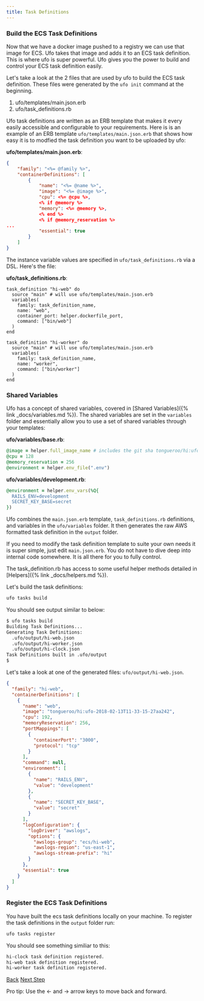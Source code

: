 ```yaml
---
title: Task Definitions
---
```


### Build the ECS Task Definitions

Now that we have a docker image pushed to a registry we can use that image for ECS.  Ufo takes that image and adds it to an ECS task definition.  This is where ufo is super powerful.  Ufo gives you the power to build and control your ECS task definition easily.

Let's take a look at the 2 files that are used by ufo to build the ECS task definition.  These files were generated by the `ufo init` command at the beginning.

1. ufo/templates/main.json.erb
2. ufo/task_definitions.rb

Ufo task definitions are written as an ERB template that makes it every easily accessible and configurable to your requirements.  Here is is an example of an ERB template `ufo/templates/main.json.erb` that shows how easy it is to modfied the task definition you want to be uploaded by ufo:

**ufo/templates/main.json.erb**:

```json
{
    "family": "<%= @family %>",
    "containerDefinitions": [
        {
            "name": "<%= @name %>",
            "image": "<%= @image %>",
            "cpu": <%= @cpu %>,
            <% if @memory %>
            "memory": <%= @memory %>,
            <% end %>
            <% if @memory_reservation %>
...
            "essential": true
        }
    ]
}
```

The instance variable values are specified in `ufo/task_definitions.rb` via a DSL.  Here's the file:

**ufo/task_definitions.rb**:

```
task_definition "hi-web" do
  source "main" # will use ufo/templates/main.json.erb
  variables(
    family: task_definition_name,
    name: "web",
    container_port: helper.dockerfile_port,
    command: ["bin/web"]
  )
end

task_definition "hi-worker" do
  source "main" # will use ufo/templates/main.json.erb
  variables(
    family: task_definition_name,
    name: "worker",
    command: ["bin/worker"]
  )
end
```

### Shared Variables

Ufo has a concept of shared variables, covered in [Shared Variables]({% link _docs/variables.md %}). The shared variables are set in the `variables` folder and essentially allow you to use a set of shared variables through your templates:

**ufo/variables/base.rb**:

```ruby
@image = helper.full_image_name # includes the git sha tongueroo/hi:ufo-[sha].
@cpu = 128
@memory_reservation = 256
@environment = helper.env_file(".env")
```

**ufo/variables/development.rb**:

```ruby
@environment = helper.env_vars(%Q{
  RAILS_ENV=development
  SECRET_KEY_BASE=secret
})
```

Ufo combines the `main.json.erb` template, `task_definitions.rb` definitions, and variables in the `ufo/variables` folder.  It then generates the raw AWS formatted task definition in the `output` folder.

If you need to modify the task definition template to suite your own needs it is super simple, just edit `main.json.erb`.  You do not have to dive deep into internal code somewhere.  It is all there for you to fully control.

The task_definition.rb has access to some useful helper methods detailed in [Helpers]({% link _docs/helpers.md %}).

Let's build the task definitions:

```sh
ufo tasks build
```

You should see output similar to below:

```sh
$ ufo tasks build
Building Task Definitions...
Generating Task Definitions:
  .ufo/output/hi-web.json
  .ufo/output/hi-worker.json
  .ufo/output/hi-clock.json
Task Definitions built in .ufo/output
$
```

Let's take a look at one of the generated files: `ufo/output/hi-web.json`.

```json
{
  "family": "hi-web",
  "containerDefinitions": [
    {
      "name": "web",
      "image": "tongueroo/hi:ufo-2018-02-13T11-33-15-27aa242",
      "cpu": 192,
      "memoryReservation": 256,
      "portMappings": [
        {
          "containerPort": "3000",
          "protocol": "tcp"
        }
      ],
      "command": null,
      "environment": [
        {
          "name": "RAILS_ENV",
          "value": "development"
        },
        {
          "name": "SECRET_KEY_BASE",
          "value": "secret"
        }
      ],
      "logConfiguration": {
        "logDriver": "awslogs",
        "options": {
          "awslogs-group": "ecs/hi-web",
          "awslogs-region": "us-east-1",
          "awslogs-stream-prefix": "hi"
        }
      },
      "essential": true
    }
  ]
}
```

### Register the ECS Task Definitions

You have built the ecs task definitions locally on your machine. To register the task definitions in the `output` folder run:

```sh
ufo tasks register
```

You should see something similiar to this:

```sh
hi-clock task definition registered.
hi-web task definition registered.
hi-worker task definition registered.
```

<a id="prev" class="btn btn-basic" href="{% link _docs/tutorial-ufo-docker-build.md %}">Back</a>
<a id="next" class="btn btn-primary" href="{% link _docs/tutorial-ufo-ship.md %}">Next Step</a>
<p class="keyboard-tip">Pro tip: Use the <- and -> arrow keys to move back and forward.</p>

